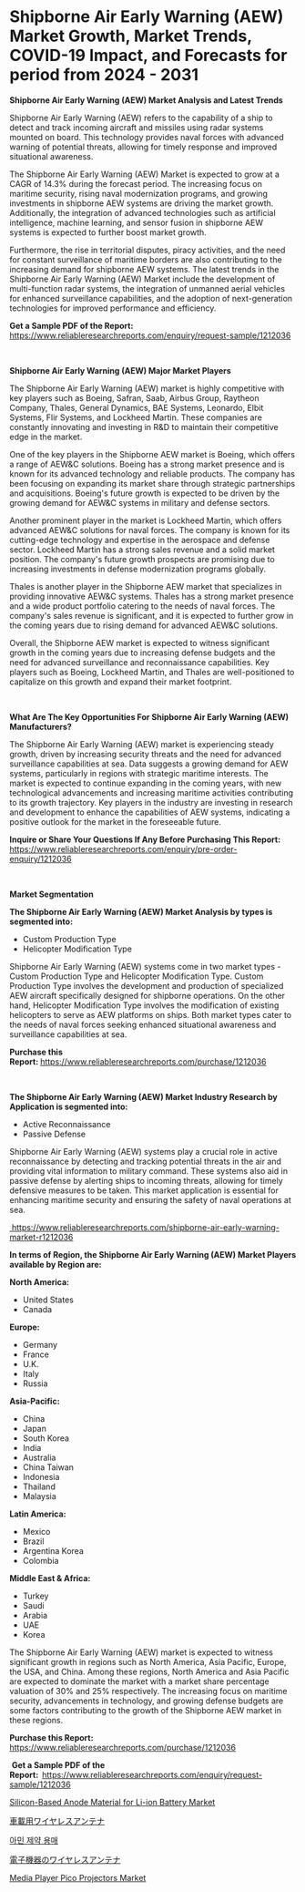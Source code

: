 <p><h1>Shipborne Air Early Warning (AEW) Market Growth, Market Trends, COVID-19 Impact, and Forecasts for period from 2024 - 2031</h1></p><p><strong>Shipborne Air Early Warning (AEW) Market Analysis and Latest Trends</strong></p>
<p><p>Shipborne Air Early Warning (AEW) refers to the capability of a ship to detect and track incoming aircraft and missiles using radar systems mounted on board. This technology provides naval forces with advanced warning of potential threats, allowing for timely response and improved situational awareness.</p><p>The Shipborne Air Early Warning (AEW) Market is expected to grow at a CAGR of 14.3% during the forecast period. The increasing focus on maritime security, rising naval modernization programs, and growing investments in shipborne AEW systems are driving the market growth. Additionally, the integration of advanced technologies such as artificial intelligence, machine learning, and sensor fusion in shipborne AEW systems is expected to further boost market growth.</p><p>Furthermore, the rise in territorial disputes, piracy activities, and the need for constant surveillance of maritime borders are also contributing to the increasing demand for shipborne AEW systems. The latest trends in the Shipborne Air Early Warning (AEW) Market include the development of multi-function radar systems, the integration of unmanned aerial vehicles for enhanced surveillance capabilities, and the adoption of next-generation technologies for improved performance and efficiency.</p></p>
<p><strong>Get a Sample PDF of the Report:&nbsp;</strong> <a href="https://www.reliableresearchreports.com/enquiry/request-sample/1212036">https://www.reliableresearchreports.com/enquiry/request-sample/1212036</a></p>
<p>&nbsp;</p>
<p><strong>Shipborne Air Early Warning (AEW) Major Market Players</strong></p>
<p><p>The Shipborne Air Early Warning (AEW) market is highly competitive with key players such as Boeing, Safran, Saab, Airbus Group, Raytheon Company, Thales, General Dynamics, BAE Systems, Leonardo, Elbit Systems, Flir Systems, and Lockheed Martin. These companies are constantly innovating and investing in R&D to maintain their competitive edge in the market.</p><p>One of the key players in the Shipborne AEW market is Boeing, which offers a range of AEW&C solutions. Boeing has a strong market presence and is known for its advanced technology and reliable products. The company has been focusing on expanding its market share through strategic partnerships and acquisitions. Boeing's future growth is expected to be driven by the growing demand for AEW&C systems in military and defense sectors.</p><p>Another prominent player in the market is Lockheed Martin, which offers advanced AEW&C solutions for naval forces. The company is known for its cutting-edge technology and expertise in the aerospace and defense sector. Lockheed Martin has a strong sales revenue and a solid market position. The company's future growth prospects are promising due to increasing investments in defense modernization programs globally.</p><p>Thales is another player in the Shipborne AEW market that specializes in providing innovative AEW&C systems. Thales has a strong market presence and a wide product portfolio catering to the needs of naval forces. The company's sales revenue is significant, and it is expected to further grow in the coming years due to rising demand for advanced AEW&C solutions.</p><p>Overall, the Shipborne AEW market is expected to witness significant growth in the coming years due to increasing defense budgets and the need for advanced surveillance and reconnaissance capabilities. Key players such as Boeing, Lockheed Martin, and Thales are well-positioned to capitalize on this growth and expand their market footprint.</p></p>
<p>&nbsp;</p>
<p><strong>What Are The Key Opportunities For Shipborne Air Early Warning (AEW) Manufacturers?</strong></p>
<p><p>The Shipborne Air Early Warning (AEW) market is experiencing steady growth, driven by increasing security threats and the need for advanced surveillance capabilities at sea. Data suggests a growing demand for AEW systems, particularly in regions with strategic maritime interests. The market is expected to continue expanding in the coming years, with new technological advancements and increasing maritime activities contributing to its growth trajectory. Key players in the industry are investing in research and development to enhance the capabilities of AEW systems, indicating a positive outlook for the market in the foreseeable future.</p></p>
<p><strong>Inquire or Share Your Questions If Any Before Purchasing This Report:</strong> <a href="https://www.reliableresearchreports.com/enquiry/pre-order-enquiry/1212036">https://www.reliableresearchreports.com/enquiry/pre-order-enquiry/1212036</a></p>
<p>&nbsp;</p>
<p><strong>Market Segmentation</strong></p>
<p><strong>The Shipborne Air Early Warning (AEW) Market Analysis by types is segmented into:</strong></p>
<p><ul><li>Custom Production Type</li><li>Helicopter Modification Type</li></ul></p>
<p><p>Shipborne Air Early Warning (AEW) systems come in two market types - Custom Production Type and Helicopter Modification Type. Custom Production Type involves the development and production of specialized AEW aircraft specifically designed for shipborne operations. On the other hand, Helicopter Modification Type involves the modification of existing helicopters to serve as AEW platforms on ships. Both market types cater to the needs of naval forces seeking enhanced situational awareness and surveillance capabilities at sea.</p></p>
<p><strong>Purchase this Report:&nbsp;</strong><a href="https://www.reliableresearchreports.com/purchase/1212036">https://www.reliableresearchreports.com/purchase/1212036</a></p>
<p>&nbsp;</p>
<p><strong>The Shipborne Air Early Warning (AEW) Market Industry Research by Application is segmented into:</strong></p>
<p><ul><li>Active Reconnaissance</li><li>Passive Defense</li></ul></p>
<p><p>Shipborne Air Early Warning (AEW) systems play a crucial role in active reconnaissance by detecting and tracking potential threats in the air and providing vital information to military command. These systems also aid in passive defense by alerting ships to incoming threats, allowing for timely defensive measures to be taken. This market application is essential for enhancing maritime security and ensuring the safety of naval operations at sea.</p></p>
<p><a href="https://www.reliableresearchreports.com/shipborne-air-early-warning-market-r1212036">&nbsp;https://www.reliableresearchreports.com/shipborne-air-early-warning-market-r1212036</a></p>
<p><strong>In terms of Region, the Shipborne Air Early Warning (AEW) Market Players available by Region are:</strong></p>
<p>
    <p> <strong> North America: </strong>
        <ul>
            <li>United States</li>
            <li>Canada</li>
        </ul>
        </p> 
    <p> <strong> Europe: </strong>
        <ul>
            <li>Germany</li>
            <li>France</li>
            <li>U.K.</li>
            <li>Italy</li>
            <li>Russia</li>
        </ul>
        </p> 
    <p> <strong> Asia-Pacific: </strong>
        <ul>
            <li>China</li>
            <li>Japan</li>
            <li>South Korea</li>
            <li>India</li>
            <li>Australia</li>
            <li>China Taiwan</li>
            <li>Indonesia</li>
            <li>Thailand</li>
            <li>Malaysia</li>
        </ul>
        </p> 
    <p> <strong> Latin America: </strong>
        <ul>
            <li>Mexico</li>
            <li>Brazil</li>
            <li>Argentina Korea</li>
            <li>Colombia</li>
        </ul>
        </p> 
    <p> <strong> Middle East & Africa: </strong>
        <ul>
            <li>Turkey</li>
            <li>Saudi</li>
            <li>Arabia</li>
            <li>UAE</li>
            <li>Korea</li>
        </ul>
    </p>
    </p>
<p><p>The Shipborne Air Early Warning (AEW) market is expected to witness significant growth in regions such as North America, Asia Pacific, Europe, the USA, and China. Among these regions, North America and Asia Pacific are expected to dominate the market with a market share percentage valuation of 30% and 25% respectively. The increasing focus on maritime security, advancements in technology, and growing defense budgets are some factors contributing to the growth of the Shipborne AEW market in these regions.</p></p>
<p><strong>Purchase this Report: </strong><a href="https://www.reliableresearchreports.com/purchase/1212036">https://www.reliableresearchreports.com/purchase/1212036</a></p>
<p>&nbsp;<strong>Get a Sample PDF of the Report:&nbsp;&nbsp;</strong><a href="https://www.reliableresearchreports.com/enquiry/request-sample/1212036">https://www.reliableresearchreports.com/enquiry/request-sample/1212036</a></p>
<p><strong></strong></p>
<p><p><a href="https://github.com/AnnChovey2023/Market-Research-Report-List-1/blob/main/silicon-based-anode-material-for-li-ion-battery-market.md">Silicon-Based Anode Material for Li-ion Battery Market</a></p><p><a href="https://github.com/ksxzwxabcuynh011/Market-Research-Report-List-2/blob/main/3523449101846.md">車載用ワイヤレスアンテナ</a></p><p><a href="https://github.com/konokaryan/Market-Research-Report-List-1/blob/main/739922795401.md">아민 제약 용매</a></p><p><a href="https://github.com/NikitaBruen/Market-Research-Report-List-1/blob/main/8301303101845.md">電子機器のワイヤレスアンテナ</a></p><p><a href="https://issuu.com/reportprime-2/docs/media-player-pico-projectors-market-size-2030.pptx">Media Player Pico Projectors Market</a></p></p>